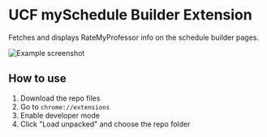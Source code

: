 # UCF mySchedule Builder Extension

Fetches and displays RateMyProfessor info on the schedule builder pages.

![Example screenshot](https://i.imgur.com/3bdbWO0.png)

## How to use

1. Download the repo files
2. Go to `chrome://extensions`
3. Enable developer mode
4. Click "Load unpacked" and choose the repo folder
